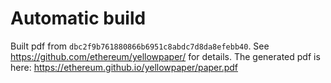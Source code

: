 # Automatic build
Built pdf from `dbc2f9b761880866b6951c8abdc7d8da8efebb40`. See https://github.com/ethereum/yellowpaper/ for details.
The generated pdf is here: https://ethereum.github.io/yellowpaper/paper.pdf
